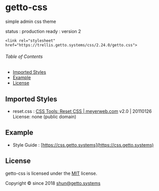 # getto-css

simple admin css theme

status : production ready : version 2

```
<link rel="stylesheet" href="https://trellis.getto.systems/css/2.24.0/getto.css">
```


###### Table of Contents

- [Imported Styles](#Imported-Styles)
- [Example](#Example)
- [License](#License)

<a id="Imported-Styles"></a>
## Imported Styles

- reset.css : [CSS Tools: Reset CSS | meyerweb.com](http://meyerweb.com/eric/tools/css/reset/) v2.0 | 20110126 License: none (public domain)


<a id="Example"></a>
## Example

* Style Guide : [https://css.getto.systems](https://css.getto.systems)


<a id="License"></a>
## License

getto-css is licensed under the [MIT](LICENSE) license.

Copyright &copy; since 2018 shun@getto.systems
